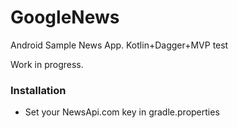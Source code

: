 # GoogleNews
Android Sample News App. Kotlin+Dagger+MVP test

Work in progress.

### Installation
 - Set your NewsApi.com key in gradle.properties
